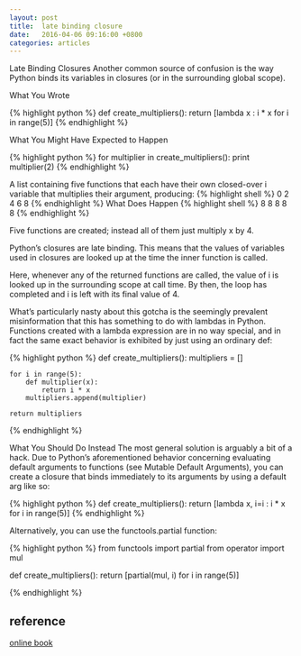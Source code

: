```yaml
---
layout: post
title:  late binding closure
date:   2016-04-06 09:16:00 +0800
categories: articles
---
```


Late Binding Closures
Another common source of confusion is the way Python binds its variables in
closures (or in the surrounding global scope).

What You Wrote

{% highlight python %}
def create_multipliers():
    return [lambda x : i * x for i in range(5)]
{% endhighlight %}

What You Might Have Expected to Happen

{% highlight python %}
for multiplier in create_multipliers():
    print multiplier(2)
{% endhighlight %}

A list containing five functions that each have their own closed-over i variable
that multiplies their argument, producing:
{% highlight shell %}
0
2
4
6
8
{% endhighlight %}
What Does Happen
{% highlight shell %}
8
8
8
8
8
{% endhighlight %}

Five functions are created; instead all of them just multiply x by 4.

Python’s closures are late binding. This means that the values of variables used
in closures are looked up at the time the inner function is called.

Here, whenever any of the returned functions are called, the value of i is looked
up in the surrounding scope at call time. By then, the loop has completed and i is
left with its final value of 4.

What’s particularly nasty about this gotcha is the seemingly prevalent misinformation
that this has something to do with lambdas in Python. Functions created with a lambda
expression are in no way special, and in fact the same exact behavior is exhibited by
just using an ordinary def:

{% highlight python %}
def create_multipliers():
    multipliers = []

    for i in range(5):
        def multiplier(x):
            return i * x
        multipliers.append(multiplier)

    return multipliers
{% endhighlight %}

What You Should Do Instead
The most general solution is arguably a bit of a hack. Due to Python’s aforementioned
behavior concerning evaluating default arguments to functions (see Mutable Default Arguments),
you can create a closure that binds immediately to its arguments by using a default arg like so:

{% highlight python %}
def create_multipliers():
    return [lambda x, i=i : i * x for i in range(5)]
{% endhighlight %}

Alternatively, you can use the functools.partial function:

{% highlight python %}
from functools import partial
from operator import mul

def create_multipliers():
    return [partial(mul, i) for i in range(5)]

{% endhighlight %}


## reference

[online book](http://docs.python-guide.org/en/latest/writing/gotchas/)
